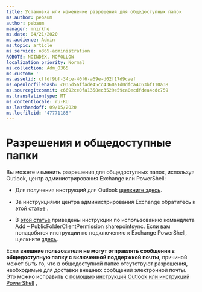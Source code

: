```yaml
---
title: Установка или изменение разрешений для общедоступных папок
ms.author: pebaum
author: pebaum
manager: mnirkhe
ms.date: 04/21/2020
ms.audience: Admin
ms.topic: article
ms.service: o365-administration
ROBOTS: NOINDEX, NOFOLLOW
localization_priority: Normal
ms.collection: Adm_O365
ms.custom: ''
ms.assetid: cffdf9bf-34ce-40f6-a69e-d02f17d9caef
ms.openlocfilehash: c035d56ffade45cc4360a1d0dfca4c63bf110a38
ms.sourcegitcommit: c6692ce0fa1358ec3529e59ca0ecdfdea4cdc759
ms.translationtype: MT
ms.contentlocale: ru-RU
ms.lasthandoff: 09/15/2020
ms.locfileid: "47771185"
---
```

# <a name="permissions-and-public-folders"></a>Разрешения и общедоступные папки

Вы можете изменить разрешения для общедоступных папок, используя Outlook, центр администрирования Exchange или PowerShell:
  
- Для получения инструкций для Outlook [щелкните здесь](https://support.office.com/article/Set-or-change-permissions-for-a-public-folder-b2e0440c-7873-48ec-9ff2-b1a20b723005.aspx).
    
- За инструкциями центра администрирования Exchange обратитесь к [этой статье](https://technet.microsoft.com/library/jj651147%28v=exchg.150%29.aspx.aspx#Anchor_1) . 
    
- В [этой статье](https://technet.microsoft.com/library/bb124743%28v=exchg.160%29.aspx.aspx) приведены инструкции по использованию командлета Add – PublicFolderClientPermission sharepointsync. Если вам понадобятся инструкции по подключению к Exchange PowerShell, щелкните [здесь](https://technet.microsoft.com/library/jj984289%28v=exchg.160%29.aspx.aspx).
    
Если **внешние пользователи не могут отправлять сообщения в общедоступную папку с включенной поддержкой почты**, причиной может быть то, что в общедоступной папке отсутствуют разрешения, необходимые для доставки внешних сообщений электронной почты. Это можно исправить с [помощью инструкций Outlook или инструкций PowerShell](https://technet.microsoft.com/library/aa997560%28v=exchg.150%29.aspx.aspx#Anchor_1) [.](https://support.microsoft.com/help/2984402/-5.7.1-smtp-550-5.7.1-resolver.rst.authrequired-nondelivery-report-when-external-users-try-to-send-mail-to-mail-enabled-public-folders-in-office-365.aspx)
  

